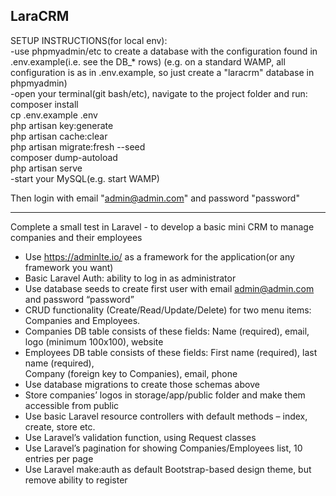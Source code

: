 LaraCRM
--------

SETUP INSTRUCTIONS(for local env):  
-use phpmyadmin/etc to create a database with the configuration found in .env.example(i.e. see the DB_* rows)  (e.g. on a standard WAMP, all configuration is as in .env.example, so just create a "laracrm" database in phpmyadmin)  
-open your terminal(git bash/etc), navigate to the project folder and run:  
composer install  
cp .env.example .env  
php artisan key:generate  
php artisan cache:clear  
php artisan migrate:fresh --seed  
composer dump-autoload  
php artisan serve  
-start your MySQL(e.g. start WAMP)  

Then login with email "admin@admin.com" and password "password"  
*********************************************************************************  
Complete a small test in Laravel - to develop a basic mini CRM to manage companies and their employees  
- Use https://adminlte.io/ as a framework for the application(or any framework you want)  
- Basic Laravel Auth: ability to log in as administrator  
- Use database seeds to create first user with email admin@admin.com and password “password”  
- CRUD functionality (Create/Read/Update/Delete) for two menu items: Companies and Employees.  
- Companies DB table consists of these fields: Name (required), email, logo (minimum 100x100), website  
- Employees DB table consists of these fields: First name (required), last name (required),  
Company (foreign key to Companies), email, phone  
- Use database migrations to create those schemas above  
- Store companies’ logos in storage/app/public folder and make them accessible from public  
- Use basic Laravel resource controllers with default methods – index, create, store etc.  
- Use Laravel’s validation function, using Request classes  
- Use Laravel’s pagination for showing Companies/Employees list, 10 entries per page  
- Use Laravel make:auth as default Bootstrap-based design theme, but remove ability to register  
